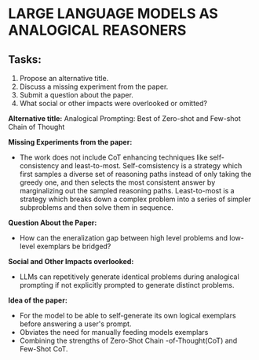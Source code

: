 # LARGE LANGUAGE MODELS AS ANALOGICAL REASONERS

## Tasks: 

1. Propose an alternative title.
2. Discuss a missing experiment from the paper.
3. Submit a question about the paper.
4. What social or other impacts were overlooked or omitted?

**Alternative title:**
Analogical Prompting: Best of Zero-shot and Few-shot Chain of Thought

**Missing Experiments from the paper:**
- The work does not include CoT enhancing techniques like self-consistency and least-to-most. Self-comsistency is a strategy which  first samples a diverse set of reasoning paths instead of only taking the greedy one, and then selects the most consistent answer by marginalizing out the sampled reasoning paths. Least-to-most is a strategy which breaks down a complex problem into a series of simpler subproblems and then solve them in sequence.

**Question About the Paper:**
- How can the eneralization gap between high level problems and low-level exemplars be bridged?

**Social and Other Impacts overlooked:** 
- LLMs can repetitively generate identical problems during analogical prompting if not explicitly prompted to generate distinct problems.


**Idea of the paper:**
- For the model to be able to self-generate its own logical exemplars before answering a user's prompt.
- Obviates the need for manually feeding models exemplars
- Combining the strengths of Zero-Shot Chain -of-Thought(CoT) and Few-Shot CoT.

